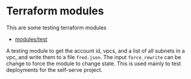 # Terraform modules

This are some testing terraform modules

* [modules/test](modules/test/README.md)

A testing module to get the account id, vpcs, and a list of all 
subnets in a vpc, and write them to a file `fred.json`. The 
input `force_rewrite` can be change to force the module to 
change state. This is used mainly to test deployments for the 
self-serve project.
